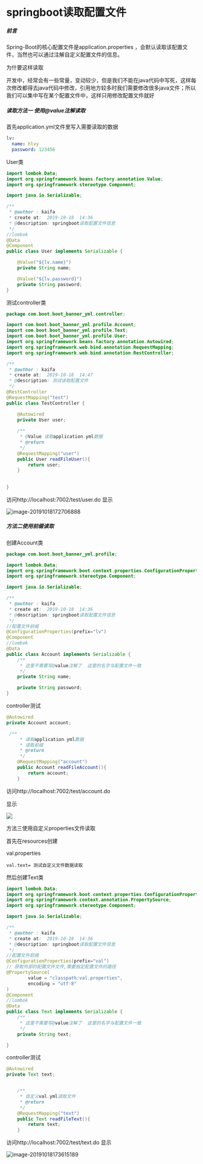 # springboot读取配置文件

##### 前言

Spring-Boot的核心配置文件是application.properties ，会默认读取该配置文件，当然也可以通过注解自定义配置文件的信息。

为什要这样读取

开发中，经常会有一些常量，变动较少，但是我们不能在java代码中写死，这样每次修改都得去java代码中修改，引用地方较多时我们需要修改很多java文件；所以我们可以集中写在某个配置文件中，这样只用修改配置文件就好


##### 读取方法一 使用@value注解读取

首先application.yml文件里写入需要读取的数据

```yml
lv:
  name: hlvy
  password: 123456
```

User类

```java
import lombok.Data;
import org.springframework.beans.factory.annotation.Value;
import org.springframework.stereotype.Component;

import java.io.Serializable;

/**
 * @author : kaifa
 * create at:  2019-10-18  14:36
 * @description: springboot读取配置文件信息
 */
//lombok
@Data
@Component
public class User implements Serializable {

    @Value("${lv.name}")
    private String name;

    @Value("${lv.password}")
    private String password;
}
```

测试controller类

```java
package com.boot.boot_banner_yml.controller;

import com.boot.boot_banner_yml.profile.Account;
import com.boot.boot_banner_yml.profile.Text;
import com.boot.boot_banner_yml.profile.User;
import org.springframework.beans.factory.annotation.Autowired;
import org.springframework.web.bind.annotation.RequestMapping;
import org.springframework.web.bind.annotation.RestController;

/**
 * @author : kaifa
 * create at:  2019-10-18  14:47
 * @description: 测试读取配置文件
 */
@RestController
@RequestMapping("test")
public class TestController {

    @Autowired
    private User user;
  
    /**
     * @Value 读取application.yml数据
     * @return
     */
    @RequestMapping("user")
    public User readFileUser(){
        return user;
    }
   
    
}
```

访问http://localhost:7002/test/user.do 显示

![image-20191018172706888](pro.assets/image-20191018172706888.png)

##### 方法二使用前缀读取

创建Account类

```java
package com.boot.boot_banner_yml.profile;

import lombok.Data;
import org.springframework.boot.context.properties.ConfigurationProperties;
import org.springframework.stereotype.Component;

import java.io.Serializable;

/**
 * @author : kaifa
 * create at:  2019-10-18  14:36
 * @description: springboot读取配置文件信息
 */
//配置文件前缀
@ConfigurationProperties(prefix="lv")
@Component
//lombok
@Data
public class Account implements Serializable {
    /**
     * 这里不需要写@value注解了  这里的名字与配置文件一致
     */
    private String name;

    private String password;
}
```

controller测试

```java
@Autowired
private Account account;

 /**
     * 读取application.yml数据
     * 读取前缀
     * @return
     */
    @RequestMapping("account")
    public Account readFileAccount(){
        return account;
    }
```

访问http://localhost:7002/test/account.do

显示

![](pro.assets/image-20191018173309981.png)

方法三使用自定义properties文件读取

首先在resources创建

val.properties

```
val.text= 测试自定义文件数据读取
```

然后创建Text类

```java
import lombok.Data;
import org.springframework.boot.context.properties.ConfigurationProperties;
import org.springframework.context.annotation.PropertySource;
import org.springframework.stereotype.Component;

import java.io.Serializable;

/**
 * @author : kaifa
 * create at:  2019-10-18  14:36
 * @description: springboot读取配置文件信息
 */
//配置文件前缀
@ConfigurationProperties(prefix="val")
// 获取外部的配置文件文件,需要指定配置文件的路径
@PropertySource(
        value = "classpath:val.properties",
        encoding = "utf-8"
)
@Component
//lombok
@Data
public class Text implements Serializable {
    /**
     * 这里不需要写@value注解了  这里的名字与配置文件一致
     */
    private String text;

}
```

controller测试

```java
@Autowired
private Text text;


    /**
     * 自定义val.yml读取文件
     * @return
     */
    @RequestMapping("text")
    public Text readFileText(){
        return text;
    }
```

访问http://localhost:7002/test/text.do 显示

![image-20191018173615189](pro.assets/image-20191018173615189.png)

